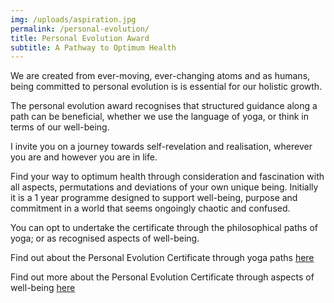 ```yaml
---
img: /uploads/aspiration.jpg
permalink: /personal-evolution/
title: Personal Evolution Award
subtitle: A Pathway to Optimum Health
---
```

W﻿e are created from ever-moving, ever-changing atoms and as humans, being committed to personal evolution is is essential for our holistic growth.

The personal evolution award recognises that structured guidance along a path can be beneficial, whether we use the language of yoga, or think in terms of our well-being.

I invite you on a journey towards self-revelation and realisation, wherever you are and however you are in life.

Find your way to optimum health through consideration and fascination with all aspects, permutations and deviations of your own unique being. Initially it is a 1 year programme designed to support well-being, purpose and commitment in a world that seems ongoingly chaotic and confused.  

You can opt to undertake the certificate through the philosophical paths of yoga; or as recognised aspects of well-being. 

Find out about the Personal Evolution Certificate through yoga paths [here](https://www.dropbox.com/scl/fi/yxn4cvkmrm4chqw6iq4v1/Personal-Evolution-Certificate-Yoga.pdf?rlkey=5x8zy1zofxroxqw2g043t6iid&dl=0)

Find out more about the Personal Evolution Certificate through aspects of well-being [here](https://www.dropbox.com/scl/fi/cw732hn99b34dpp6xzylq/Personal-Evolution-Certificate.pdf?rlkey=qw6w7kvggmumkcp0qck3dps12&dl=0)